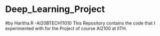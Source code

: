 # Deep_Learning_Project
#by Haritha.R -AI20BTECH11010
This Repository contains the code that I experimented with for the Project of course AI2100 at IITH.
